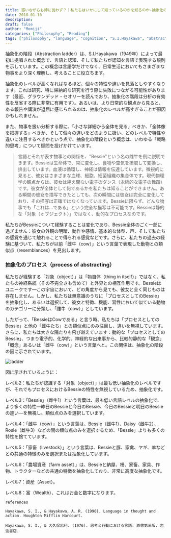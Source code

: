 ```yaml
---
title: 惑いながらも師に従わず？｜私たちはいかにして知っているのかを知るのか-抽象化の階段
date: 2018-01-16
description: 
draft: false
author: "Momiji"
categories: ["Philosophy", "Reading"]
tags: ["philosophy", "language", "cognition", "S.I.Hayakawa", "abstraction ladder"]
---
```


抽象化の階段（Abstraction ladder）は、S.I.Hayakawa（1949年）によって最初に提唱された概念で、言語と認知、そして私たちが認知を言語で表現する規則を示しています。この概念は言語学だけでなく、日常生活においてもさまざまな物事をより深く理解し、考えることに役立ちます。

抽象化のレベルが高くなればなるほど、個々の特性や違いを見落としやすくなります。これは研究、特に帰納的な研究を行う際に失敗につながる可能性があります（最近、グラウンデッド・セオリーを読んでおり、抽象化の階段は分析の有効性を反省する際に非常に有用です）。あるいは、より日常的な観点から見ると、ある報告や講演が退屈に感じられるのは、抽象化のレベルが高すぎることが原因かもしれません。

また、物事を扱い分析する際に、「小さな詳細から全体を見る」べきか、「全体像を把握する」べきか、そして個々の違いをどのように扱い、どのレベルで特性や違いに注目するべきかという点で、抽象化の階段という概念は、いわゆる「戦略的思考」について疑問を投げかけています。

> 言語とそれが表す物事との関係を、"Bessie"という名の雌牛を例に説明できます。Bessieは生命体で、常に変化し、食物や空気を摂取して変換し、排出しています。血液は循環し、神経は情報を伝達しています。微視的に見ると、彼女はさまざまな血球、細胞、細菌組織の集合体です。現代物理学の観点からは、彼女は絶え間ない電子のダンス（永続的な電子の舞踏）です。彼女が全体として何であるかを私たちは知ることができません。ある瞬間の彼女を描写できたとしても、次の瞬間には彼女は完全に変化しており、その描写は正確ではなくなっています。Bessieに限らず、どんな物事でも「これは...である」という完全な描写は不可能です。Bessieは静的な「対象（オブジェクト）」ではなく、動的なプロセスなのです。

私たちがBessieについて経験することは変化であり、Bessie全体のごく一部に過ぎません：彼女の外観の明暗、動作や感情、基本的な体型、声、そして私たちの感覚を通じて触れることで得られる感覚などです。さらに、私たちの過去の経験に基づいて、私たちが以前「雌牛（cow）」という言葉で表現した動物との類似点（resemblances）を見出します。

### 抽象化のプロセス（process of abstracting）
私たちが経験する「対象（object）」は「物自体（thing in itself）」ではなく、私たちの神経系統（その不完全さも含めて）と外界との相互作用です。Bessieはユニークです—この宇宙において、どの角度から見ても、彼女と全く同じものは存在しません。しかし、私たちは無意識のうちに「プロセスとしてのBessie」を抽象化し、あるいは選択して、彼女と特徴、機能、習性において似ている動物のカテゴリーに分類し、「雌牛（cow）」としています。

したがって、「BessieはCowである」と言う時、私たちは「プロセスとしてのBessie」と他の「雌牛たち」との類似点にのみ注目し、違いを無視しています。さらに、私たちは大きな隔たりを飛び越えています：動的な「プロセスとしてのBessie」、つまり電子的、化学的、神経的な出来事から、比較的静的な「観念」「概念」あるいは「雌牛（cow）」という言葉へと。この関係は、抽象化の階段の図に示されています。

![ladder](/images/ladder/ladder.jpeg)

図に示されているように：

レベル2：私たちが認識する「対象（object）」は最も低い抽象化のレベルですが、それでもプロセスにおけるBessieの特性を無視しているため、抽象化です。

レベル3：「Bessie」（雌牛1）という言葉は、最も低い言語レベルの抽象化で、より多くの特性—昨日のBessieと今日のBessie、今日のBessieと明日のBessieの違い—を無視し、類似点のみを選択しています。

レベル4：「雌牛（cow）」という言葉は、Bessie（雌牛1）、Daisy（雌牛2）、Rosie（雌牛3）などの間の類似点のみを選択するため、「Bessie」よりも多くの特性を捨てています。

レベル5：「家畜（livestock）」という言葉は、Bessieと豚、家禽、ヤギ、羊などとの共通の特徴のみを選択または抽象化しています。

レベル6：「農場資産（farm asset）」は、Bessieと納屋、柵、家畜、家具、作物、トラクターなどの共通の特徴を抽象化しており、非常に高度な抽象化です。

レベル7：資産（Asset）。

レベル8：富（Wealth）、これはお金と数字になります。

```
references

Hayakawa, S. I., & Hayakawa, A. R. (1990). Language in thought and action. Houghton Mifflin Harcourt.

Hayakawa, S. I., & 大久保忠利. (1976). 思考と行動における言語: 原書第三版. 岩波書店.
```